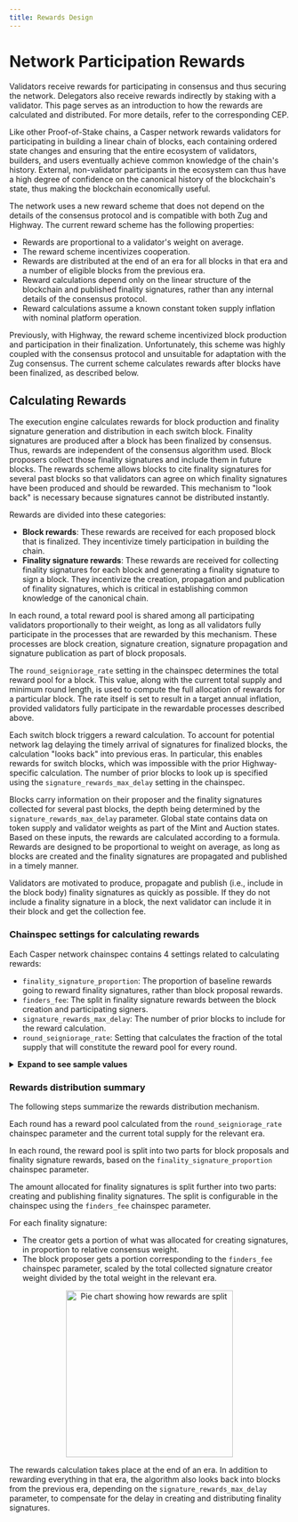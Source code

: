 ```yaml
---
title: Rewards Design
---
```


# Network Participation Rewards

<!-- TODO Check existing pages describing rewards under economics. Refactor and update these pages. -->

Validators receive rewards for participating in consensus and thus securing the network. Delegators also receive rewards indirectly by staking with a validator. This page serves as an introduction to how the rewards are calculated and distributed. For more details, refer to the corresponding CEP. <!-- TODO Link here to the future CEP. -->

Like other Proof-of-Stake chains, a Casper network rewards validators for participating in building a linear chain of blocks, each containing ordered state changes and ensuring that the entire ecosystem of validators, builders, and users eventually achieve common knowledge of the chain's history. External, non-validator participants in the ecosystem can thus have a high degree of confidence on the canonical history of the blockchain's state, thus making the blockchain economically useful.

<!-- TODO link to Zug and Highway once PR 1427 merges-->
The network uses a new reward scheme that does not depend on the details of the consensus protocol and is compatible with both Zug and Highway. The current reward scheme has the following properties:

- Rewards are proportional to a validator's weight on average.
- The reward scheme incentivizes cooperation.
- Rewards are distributed at the end of an era for all blocks in that era and a number of eligible blocks from the previous era.
- Reward calculations depend only on the linear structure of the blockchain and published finality signatures, rather than any internal details of the consensus protocol.
- Reward calculations assume a known constant token supply inflation with nominal platform operation.

Previously, with Highway, the reward scheme incentivized block production and participation in their finalization. Unfortunately, this scheme was highly coupled with the consensus protocol and unsuitable for adaptation with the Zug consensus. The current scheme calculates rewards after blocks have been finalized, as described below.

## Calculating Rewards

The execution engine calculates rewards for block production and finality signature generation and distribution in each switch block. Finality signatures are produced after a block has been finalized by consensus. Thus, rewards are independent of the consensus algorithm used. Block proposers collect those finality signatures and include them in future blocks. The rewards scheme allows blocks to cite finality signatures for several past blocks so that validators can agree on which finality signatures have been produced and should be rewarded. This mechanism to "look back" is necessary because signatures cannot be distributed instantly.

Rewards are divided into these categories:

- **Block rewards**: These rewards are received for each proposed block that is finalized. They incentivize timely participation in building the chain.
- **Finality signature rewards**: These rewards are received for collecting finality signatures for each block and generating a finality signature to sign a block. They incentivize the creation, propagation and publication of finality signatures, which is critical in establishing common knowledge of the canonical chain.

In each round, a total reward pool is shared among all participating validators proportionally to their weight, as long as all validators fully participate in the processes that are rewarded by this mechanism. These processes are block creation, signature creation, signature propagation and signature publication as part of block proposals. 

The `round_seigniorage_rate` setting in the chainspec determines the total reward pool for a block. This value, along with the current total supply and minimum round length, is used to compute the full allocation of rewards for a particular block. The rate itself is set to result in a target annual inflation, provided validators fully participate in the rewardable processes described above.

Each switch block triggers a reward calculation. To account for potential network lag delaying the timely arrival of signatures for finalized blocks, the calculation "looks back" into previous eras. In particular, this enables rewards for switch blocks, which was impossible with the prior Highway-specific calculation. The number of prior blocks to look up is specified using the `signature_rewards_max_delay` setting in the chainspec.

Blocks carry information on their proposer and the finality signatures collected for several past blocks, the depth being determined by the `signature_rewards_max_delay` parameter. Global state contains data on token supply and validator weights as part of the Mint and Auction states. Based on these inputs, the rewards are calculated according to a formula. Rewards are designed to be proportional to weight on average, as long as blocks are created and the finality signatures are propagated and published in a timely manner. <!-- TODO Link to the formula in the CEP or elsewhere -->

Validators are motivated to produce, propagate and publish (i.e., include in the block body) finality signatures as quickly as possible. If they do not include a finality signature in a block, the next validator can include it in their block and get the collection fee.

### Chainspec settings for calculating rewards

Each Casper network chainspec contains 4 settings related to calculating rewards:

- `finality_signature_proportion`: The proportion of baseline rewards going to reward finality signatures, rather than block proposal rewards.
- `finders_fee`: The split in finality signature rewards between the block creation and participating signers.
- `signature_rewards_max_delay`: The number of prior blocks to include for the reward calculation.
- `round_seigniorage_rate`: Setting that calculates the fraction of the total supply that will constitute the reward pool for every round.

<details>
<summary><b>Expand to see sample values</b></summary>

```json
# The split in finality signature rewards between block producer and participating signers.
finders_fee = [1, 5]
# The proportion of baseline rewards going to reward finality signatures specifically.
finality_signature_proportion = [1, 2]
# Lookback interval indicating which past block we are looking at to reward.
signature_rewards_max_delay = 3
...
# Round seigniorage rate represented as a fraction of the total supply.
#
# Annual issuance: 8%
# Minimum block time: 2^14 milliseconds
# Ticks per year: 31536000000
#
# (1+0.08)^((2^14)/31536000000)-1 is expressed as a fractional number below
# Python:
# from fractions import Fraction
# Fraction((1 + 0.08)**((2**14)/31536000000) - 1).limit_denominator(1000000000)
round_seigniorage_rate = [7, 175070816]
```

</details>


### Rewards distribution summary

The following steps summarize the rewards distribution mechanism.

Each round has a reward pool calculated from the `round_seigniorage_rate` chainspec parameter and the current total supply for the relevant era.

In each round, the reward pool is split into two parts for block proposals and finality signature rewards, based on the `finality_signature_proportion` chainspec parameter. 

The amount allocated for finality signatures is split further into two parts: creating and publishing finality signatures. The split is configurable in the chainspec using the `finders_fee` chainspec parameter. 

For each finality signature:
- The creator gets a portion of what was allocated for creating signatures, in proportion to relative consensus weight.
- The block proposer gets a portion corresponding to the `finders_fee` chainspec parameter, scaled by the total collected signature creator weight divided by the total weight in the relevant era.

<p align="center">
<img src={"/image/design/rewards-pot.png"} alt="Pie chart showing how rewards are split" width="300"/>
</p>

The rewards calculation takes place at the end of an era. In addition to rewarding everything in that era, the algorithm also looks back into blocks from the previous era, depending on the `signature_rewards_max_delay` parameter, to compensate for the delay in creating and distributing finality signatures.
